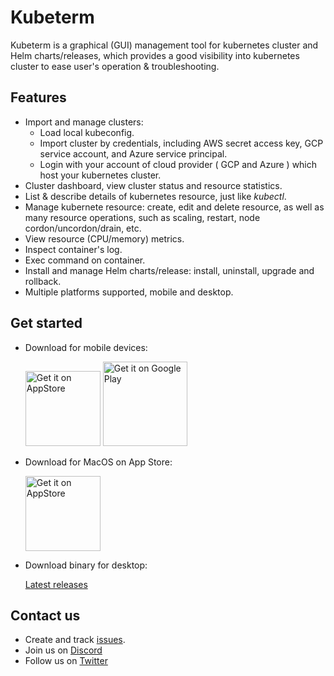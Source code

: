 # Kubeterm

Kubeterm is a graphical (GUI) management tool for kubernetes cluster and Helm charts/releases, which provides a good visibility into kubernetes cluster to ease user's operation & troubleshooting.

## Features

- Import and manage clusters:
  - Load local kubeconfig.
  - Import cluster by credentials, including AWS secret access key, GCP service account, and Azure service principal.
  - Login with your account of cloud provider ( GCP and Azure ) which host your kubernetes cluster.
- Cluster dashboard, view cluster status and resource statistics.
- List & describe details of kubernetes resource, just like *kubectl*.
- Manage kubernete resource: create, edit and delete resource, as well as many resource operations, such as scaling, restart, node cordon/uncordon/drain, etc.
- View resource (CPU/memory) metrics.
- Inspect container's log.
- Exec command on container.
- Install and manage Helm charts/release: install, uninstall, upgrade and rollback.
- Multiple platforms supported, mobile and desktop.

## Get started

- Download for mobile devices:

    <a href="https://apps.apple.com/us/app/kubeterm-kubernetes-client/id6450548861"><img src="https://developer.apple.com/news/images/download-on-the-app-store-badge.png" alt="Get it on AppStore" width='120px'/></a>
    <a href='https://play.google.com/store/apps/details?id=com.kubeterm'><img alt='Get it on Google Play' src='https://upload.wikimedia.org/wikipedia/commons/7/78/Google_Play_Store_badge_EN.svg' width='135px' /></a>

- Download for MacOS on App Store:

    <a href="https://apps.apple.com/us/app/kubeterm-kubernetes-client/id6450548861"><img src="https://developer.apple.com/news/images/download-on-the-app-store-badge.png" alt="Get it on AppStore" width='120px'/></a>

- Download binary for desktop:

    [Latest releases](https://github.com/kbterm/kubeterm/releases/latest)



## Contact us

- Create and track [issues](https://github.com/kbterm/kubeterm/issues).
- Join us on [Discord](https://discord.gg/Jv4zEEBMR2)
- Follow us on [Twitter](https://twitter.com/kubeterm)
